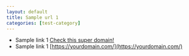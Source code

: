 ```yaml
---
layout: default
title: Sample url 1
categories: [test-category]
---
```


* Sample link 1 [Check this super domain!](https://yourdomain.com/)
* Sample link 1 [https://yourdomain.com/](https://yourdomain.com/)